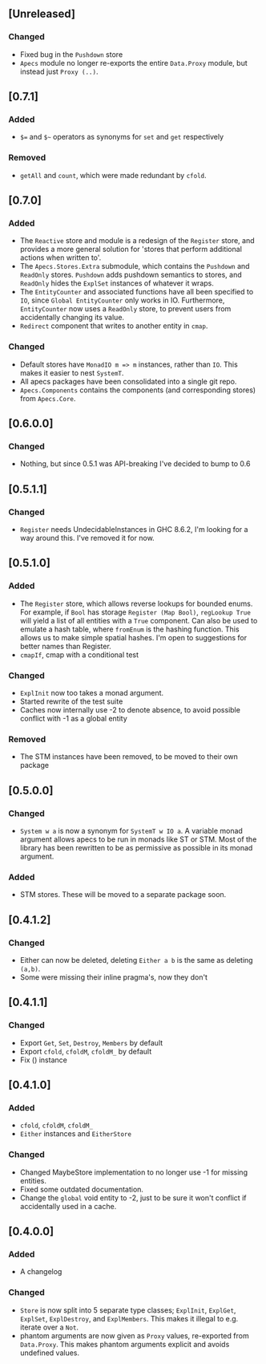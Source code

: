 ## [Unreleased]
### Changed
- Fixed bug in the `Pushdown` store
- `Apecs` module no longer re-exports the entire `Data.Proxy` module, but instead just `Proxy (..)`.

## [0.7.1]
### Added
- `$=` and `$~` operators as synonyms for `set` and `get` respectively
### Removed
- `getAll` and `count`, which were made redundant by `cfold`.

## [0.7.0]
### Added
- The `Reactive` store and module is a redesign of the `Register` store, and provides a more general solution for 'stores that perform additional actions when written to'.
- The `Apecs.Stores.Extra` submodule, which contains the `Pushdown` and `ReadOnly` stores. `Pushdown` adds pushdown semantics to stores, and `ReadOnly` hides the `ExplSet` instances of whatever it wraps.
- The `EntityCounter` and associated functions have all been specified to `IO`, since `Global EntityCounter` only works in IO. Furthermore, `EntityCounter` now uses a `ReadOnly` store, to prevent users from accidentally changing its value.
- `Redirect` component that writes to another entity in `cmap`.
### Changed
- Default stores have `MonadIO m => m` instances, rather than `IO`. This makes it easier to nest `SystemT`.
- All apecs packages have been consolidated into a single git repo.
- `Apecs.Components` contains the components (and corresponding stores) from `Apecs.Core`.

## [0.6.0.0]
### Changed
- Nothing, but since 0.5.1 was API-breaking I've decided to bump to 0.6
## [0.5.1.1]
### Changed
- `Register` needs UndecidableInstances in GHC 8.6.2, I'm looking for a way around this. I've removed it for now.

## [0.5.1.0]
### Added
- The `Register` store, which allows reverse lookups for bounded enums.
  For example, if `Bool` has storage `Register (Map Bool)`, `regLookup True` will yield a list of all entities with a `True` component.
  Can also be used to emulate a hash table, where `fromEnum` is the hashing function.
  This allows us to make simple spatial hashes.
  I'm open to suggestions for better names than Register.
- `cmapIf`, cmap with a conditional test
### Changed
- `ExplInit` now too takes a monad argument.
- Started rewrite of the test suite
- Caches now internally use -2 to denote absence, to avoid possible conflict with -1 as a global entity
### Removed
- The STM instances have been removed, to be moved to their own package

## [0.5.0.0]
### Changed
- `System w a` is now a synonym for `SystemT w IO a`.
  A variable monad argument allows apecs to be run in monads like ST or STM.
  Most of the library has been rewritten to be as permissive as possible in its monad argument.
### Added
- STM stores. These will be moved to a separate package soon.

## [0.4.1.2]
### Changed
- Either can now be deleted, deleting `Either a b` is the same as deleting `(a,b)`.
- Some were missing their inline pragma's, now they don't

## [0.4.1.1]
### Changed
- Export `Get`, `Set`, `Destroy`, `Members` by default
- Export `cfold`, `cfoldM`, `cfoldM_` by default
- Fix () instance

## [0.4.1.0]
### Added
- `cfold`, `cfoldM`, `cfoldM_`
- `Either` instances and `EitherStore`

### Changed
- Changed MaybeStore implementation to no longer use -1 for missing entities.
- Fixed some outdated documentation.
- Change the `global` void entity to -2, just to be sure it won't conflict if accidentally used in a cache.

## [0.4.0.0]
### Added
- A changelog

### Changed
- `Store` is now split into 5 separate type classes; `ExplInit`, `ExplGet`, `ExplSet`, `ExplDestroy`, and `ExplMembers`.
    This makes it illegal to e.g. iterate over a `Not`.
- phantom arguments are now given as `Proxy` values, re-exported from `Data.Proxy`. This makes phantom arguments explicit and avoids undefined values.

